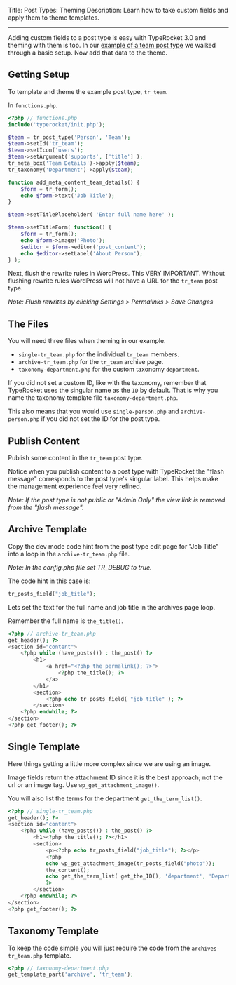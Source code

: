 Title: Post Types: Theming
Description: Learn how to take custom fields and apply them to theme templates.

---

Adding custom fields to a post type is easy with TypeRocket 3.0 and theming with them is too. In our [example of a team post type](/docs/v3/post-types-making/) we walked through a basic setup. Now add that data to the theme.

## Getting Setup

To template and theme the example post type, `tr_team`.

In `functions.php`.

```php
<?php // functions.php
include('typerocket/init.php');

$team = tr_post_type('Person', 'Team');
$team->setId('tr_team');
$team->setIcon('users');
$team->setArgument('supports', ['title'] );
tr_meta_box('Team Details')->apply($team);
tr_taxonomy('Department')->apply($team);

function add_meta_content_team_details() {
    $form = tr_form();
    echo $form->text('Job Title');
}

$team->setTitlePlaceholder( 'Enter full name here' );

$team->setTitleForm( function() {
    $form = tr_form();
    echo $form->image('Photo');
    $editor = $form->editor('post_content');
    echo $editor->setLabel('About Person');
} );

```

Next, flush the rewrite rules in WordPress. This VERY IMPORTANT. Without flushing rewrite rules WordPress will not have a URL for the `tr_team` post type.

*Note: Flush rewrites by clicking Settings > Permalinks > Save Changes*

## The Files

You will need three files when theming in our example.

- `single-tr_team.php` for the individual `tr_team` members.
- `archive-tr_team.php` for the `tr_team` archive page.
- `taxonomy-department.php` for the custom taxonomy `department`.

If you did not set a custom ID, like with the taxonomy, remember that TypeRocket uses the singular name as the `ID` by default. That is why you name the taxonomy template file `taxonomy-department.php`.

This also means that you would use `single-person.php` and `archive-person.php` if you did not set the ID for the post type.

## Publish Content

Publish some content in the `tr_team` post type.

Notice when you publish content to a post type with TypeRocket the "flash message" corresponds to the post type's singular label. This helps make the management experience feel very refined.

*Note: If the post type is not public or "Admin Only" the view link is removed from the "flash message".*

## Archive Template 

Copy the dev mode code hint from the post type edit page for "Job Title" into a loop in the `archive-tr_team.php` file.

*Note: In the config.php file set TR_DEBUG to true.*

The code hint in this case is:

```php
tr_posts_field("job_title");
```
Lets set the text for the full name and job title in the archives page loop.

Remember the full name is `the_title()`.

```php
<?php // archive-tr_team.php
get_header(); ?>
<section id="content">
    <?php while (have_posts()) : the_post() ?>
        <h1>
            <a href="<?php the_permalink(); ?>">
                <?php the_title(); ?>
            </a>
        </h1>
        <section>
            <?php echo tr_posts_field( "job_title" ); ?>
        </section>
    <?php endwhile; ?>
</section>
<?php get_footer(); ?>

```

## Single Template

Here things getting a little more complex since we are using an image.

Image fields return the attachment ID since it is the best approach; not the url or an image tag. Use `wp_get_attachment_image()`.

You will also list the terms for the department `get_the_term_list()`.

```php
<?php // single-tr_team.php
get_header(); ?>
<section id="content">
    <?php while (have_posts()) : the_post() ?>
        <h1><?php the_title(); ?></h1>
        <section>
            <p><?php echo tr_posts_field("job_title"); ?></p>
            <?php
            echo wp_get_attachment_image(tr_posts_field("photo"));
            the_content();
            echo get_the_term_list( get_the_ID(), 'department', 'Department: ', ', ', '' );
            ?>
        </section>
    <?php endwhile; ?>
</section>
<?php get_footer(); ?>

```

## Taxonomy Template

To keep the code simple you will just require the code from the `archives-tr_team.php` template.

```php
<?php // taxonomy-department.php
get_template_part('archive', 'tr_team');
```